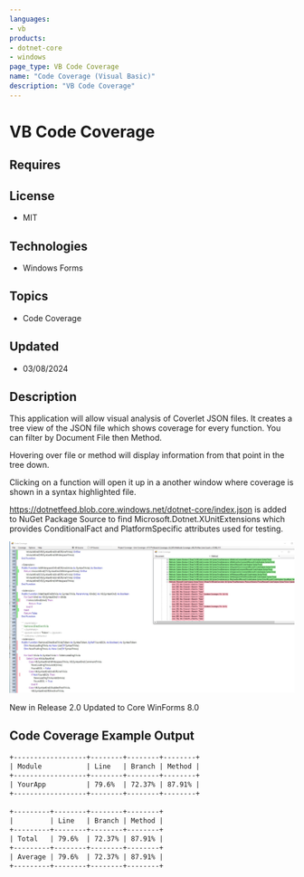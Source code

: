 ```yaml
---
languages:
- vb
products:
- dotnet-core
- windows
page_type: VB Code Coverage
name: "Code Coverage (Visual Basic)"
description: "VB Code Coverage"
---
```

# VB Code Coverage

## Requires

## License
- MIT

## Technologies
  - Windows Forms

## Topics
- Code Coverage

## Updated
- 03/08/2024

## Description
This application will allow visual analysis of Coverlet JSON files. It creates a tree view of the JSON file which shows coverage for every function. You can filter by Document File then Method.

Hovering over file or method will display information from that point in the tree down.

Clicking on a function will open it up in a another window where coverage is shown in a syntax highlighted file.

https://dotnetfeed.blob.core.windows.net/dotnet-core/index.json is added to NuGet Package Source to find
Microsoft.Dotnet.XUnitExtensions which provides ConditionalFact and PlatformSpecific attributes used for testing.

![Code Coverage Demo Image](CodeCoverageDemo.jpg)

New in Release 2.0
Updated to Core WinForms 8.0

## Code Coverage Example Output
```
+------------------+--------+--------+--------+
| Module           | Line   | Branch | Method |
+------------------+--------+--------+--------+
| YourApp          | 79.6%  | 72.37% | 87.91% |
+------------------+--------+--------+--------+

+---------+--------+--------+--------+
|         | Line   | Branch | Method |
+---------+--------+--------+--------+
| Total   | 79.6%  | 72.37% | 87.91% |
+---------+--------+--------+--------+
| Average | 79.6%  | 72.37% | 87.91% |
+---------+--------+--------+--------+
```